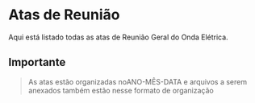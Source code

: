 # Atas de Reunião
Aqui está listado todas as atas de Reunião Geral do Onda Elétrica.
## Importante
>As atas estão organizadas noANO-MÊS-DATA e arquivos a serem anexados também estão nesse formato de organização
<!--stackedit_data:
eyJoaXN0b3J5IjpbLTIxMTIwNzQyNCwtMTMwMzI2MDg4NF19
-->